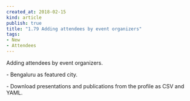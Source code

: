 ```yaml
---
created_at: 2018-02-15 
kind: article
publish: true
title: "1.79 Adding attendees by event organizers"
tags:
- New
- Attendees
---
```

Adding attendees by event organizers.
<p>
<p> - Bengaluru as featured city. 
<p> - Download presentations and publications from the profile as CSV and YAML.
